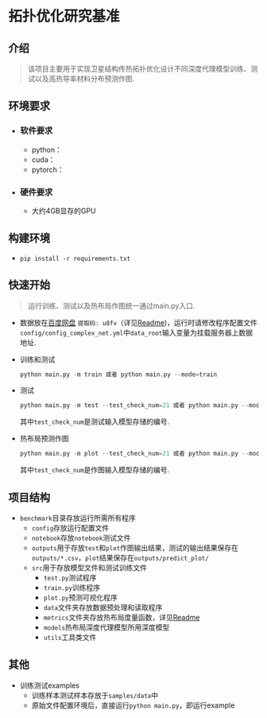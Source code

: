 # 拓扑优化研究基准

## 介绍

>  该项目主要用于实现卫星结构传热拓扑优化设计不同深度代理模型训练、测试以及高热导率材料分布预测作图.

## 环境要求

- ### 软件要求

  - python：
  - cuda：
  - pytorch：

- ### 硬件要求

  - 大约4GB显存的GPU


## 构建环境

- ``` pip install -r requirements.txt ```

## 快速开始

> 运行训练、测试以及热布局作图统一通过main.py入口.

  - 数据放在[百度网盘](https://pan.baidu.com/s/11LAVPSVq9fBQouIz0Aonkg) `提取码: u8fv`（详见[Readme](https://git.idrl.site/gongzhiqiang/supervised_layout_benchmark/blob/master/samples/README.md))，运行时请修改程序配置文件`config/config_complex_net.yml`中`data_root`输入变量为挂载服务器上数据地址.

  - 训练和测试

    ```python
    python main.py -m train 或者 python main.py --mode=train
    ```

- 测试

  ```python
  python main.py -m test --test_check_num=21 或者 python main.py --mode=test --test_check_num=21
  ```

  其中`test_check_num`是测试输入模型存储的编号.

- 热布局预测作图

  ```python
  python main.py -m plot --test_check_num=21 或者 python main.py --mode=plot --test_check_num=21
  ```

  其中`test_check_num`是作图输入模型存储的编号.

## 项目结构

- `benchmark`目录存放运行所需所有程序
  - `config`存放运行配置文件
  - `notebook`存放`notebook`测试文件
  - `outputs`用于存放`test`和`plot`作图输出结果，测试的输出结果保存在`outputs/*.csv`，`plot`结果保存在`outputs/predict_plot/`
  - `src`用于存放模型文件和测试训练文件
    - `test.py`测试程序
    - `train.py`训练程序
    - `plot.py`预测可视化程序
    - `data`文件夹存放数据预处理和读取程序
    - `metrics`文件夹存放热布局度量函数，详见[Readme](https://git.idrl.site/gongzhiqiang/supervised_layout_benchmark/blob/master/src/metric/README.md)
    - `models`热布局深度代理模型所用深度模型
    - `utils`工具类文件

## 其他

* 训练测试examples
  * 训练样本测试样本存放于`samples/data`中
  * 原始文件配置环境后，直接运行`python main.py`，即运行example